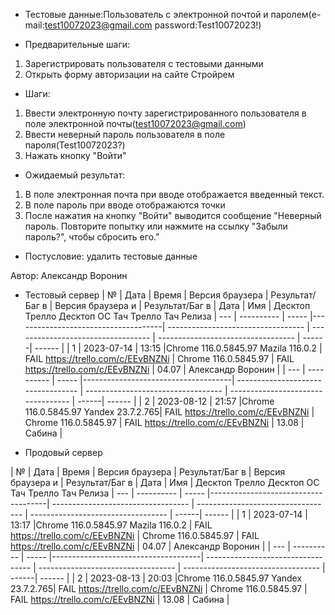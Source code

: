 * Тестовые данные:Пользователь с электронной почтой и паролем(e-mail:test10072023@gmail.com password:Test10072023!)

* Предварительные шаги:
1. Зарегистрировать пользователя с тестовыми данными
2. Открыть форму авторизации на сайте Стройрем

* Шаги:
1. Ввести электронную почту зарегистрированного пользователя в поле электронной почты(test10072023@gmail.com)
2. Ввести неверный пароль пользователя в поле пароля(Test10072023?)
3. Нажать кнопку "Войти"


* Ожидаемый результат:
1. В поле электронная почта при вводе отображается введенный текст.
2. В поле пароль при вводе отображаются точки
3. После нажатия на кнопку "Войти" выводится сообщение "Неверный пароль. Повторите попытку или нажмите на ссылку "Забыли пароль?", чтобы сбросить его."

* Постусловие: удалить тестовые данные

Автор: Александр Воронин

* Тестовый сервер 
|  №  | Дата       | Время |           Версия браузера           |        Результат/Баг в            |             Версия браузера и       |           Результат/Баг в          |  Дата  |  Имя   |
								          Десктоп		                   Трелло Десктоп		                        ОС Тач			                  Трелло Тач	          Релиза
| --- | ---------- | ----- |-------------------------------------| ---------------------------------- | ---------------------------------- | ---------------------------------- | ------| ------  |
| 1   | 2023-07-14 | 13:15 |Chrome 116.0.5845.97 Mazila 116.0.2  | FAIL https://trello.com/c/EEvBNZNi | Chrome 116.0.5845.97               | FAIL https://trello.com/c/EEvBNZNi | 04.07 | Александр Воронин  |
| --- | ---------- | ----- |-------------------------------------| ---------------------------------- | ---------------------------------- | ---------------------------------- | ------| ------  |
| 2   | 2023-08-12 | 21:57 |Chrome 116.0.5845.97 Yandex 23.7.2.765| FAIL https://trello.com/c/EEvBNZNi | Chrome 116.0.5845.97               | FAIL https://trello.com/c/EEvBNZNi | 13.08 | Сабина  |


* Продовый сервер


|  №  | Дата       | Время |           Версия браузера           |        Результат/Баг в            |             Версия браузера и       |           Результат/Баг в          |  Дата  |  Имя   |
								          Десктоп		                   Трелло Десктоп		                        ОС Тач			                  Трелло Тач	          Релиза
| --- | ---------- | ----- |-------------------------------------| ---------------------------------- | ---------------------------------- | ---------------------------------- | ------| ------  |
| 1   | 2023-07-14 | 13:17 |Chrome 116.0.5845.97 Mazila 116.0.2  | FAIL https://trello.com/c/EEvBNZNi | Chrome 116.0.5845.97               | FAIL https://trello.com/c/EEvBNZNi | 04.07 | Александр Воронин  |
| --- | ---------- | ----- |-------------------------------------| ---------------------------------- | ---------------------------------- | ---------------------------------- | ------| ------  |
| 2   | 2023-08-13 | 20:03 |Chrome 116.0.5845.97 Yandex 23.7.2.765| FAIL https://trello.com/c/EEvBNZNi | Chrome 116.0.5845.97               | FAIL https://trello.com/c/EEvBNZNi  | 13.08 | Сабина  |

